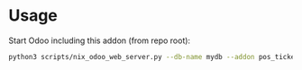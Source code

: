 # Usage

Start Odoo including this addon (from repo root):

```bash
python3 scripts/nix_odoo_web_server.py --db-name mydb --addon pos_ticket_extra_company_info_l10n_fr
```
